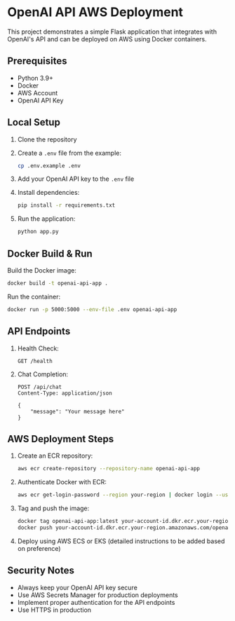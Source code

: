 # OpenAI API AWS Deployment

This project demonstrates a simple Flask application that integrates with OpenAI's API and can be deployed on AWS using Docker containers.

## Prerequisites

- Python 3.9+
- Docker
- AWS Account
- OpenAI API Key

## Local Setup

1. Clone the repository
2. Create a `.env` file from the example:
   ```bash
   cp .env.example .env
   ```
3. Add your OpenAI API key to the `.env` file

4. Install dependencies:
   ```bash
   pip install -r requirements.txt
   ```

5. Run the application:
   ```bash
   python app.py
   ```

## Docker Build & Run

Build the Docker image:
```bash
docker build -t openai-api-app .
```

Run the container:
```bash
docker run -p 5000:5000 --env-file .env openai-api-app
```

## API Endpoints

1. Health Check:
   ```
   GET /health
   ```

2. Chat Completion:
   ```
   POST /api/chat
   Content-Type: application/json

   {
       "message": "Your message here"
   }
   ```

## AWS Deployment Steps

1. Create an ECR repository:
   ```bash
   aws ecr create-repository --repository-name openai-api-app
   ```

2. Authenticate Docker with ECR:
   ```bash
   aws ecr get-login-password --region your-region | docker login --username AWS --password-stdin your-account-id.dkr.ecr.your-region.amazonaws.com
   ```

3. Tag and push the image:
   ```bash
   docker tag openai-api-app:latest your-account-id.dkr.ecr.your-region.amazonaws.com/openai-api-app:latest
   docker push your-account-id.dkr.ecr.your-region.amazonaws.com/openai-api-app:latest
   ```

4. Deploy using AWS ECS or EKS (detailed instructions to be added based on preference)

## Security Notes

- Always keep your OpenAI API key secure
- Use AWS Secrets Manager for production deployments
- Implement proper authentication for the API endpoints
- Use HTTPS in production
